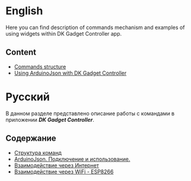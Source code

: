 # English
Here you can find description of commands mechanism and examples of using widgets within DK Gadget Controller app.

## Content
* [Commands structure](https://github.com/ikrio/GadgetController/wiki/Commands-structure)
* [Using ArduinoJson with DK Gadget Controller](https://github.com/ikrio/GadgetController/wiki/Using-ArduinoJson-with-DK-Gadget-Controller)

# Русский
В данном разделе представлено описание работы с командами в приложении ***DK Gadget Controller***.

## Содержание
* [Структура команд](https://github.com/ikrio/GadgetController/wiki/%D0%A1%D1%82%D1%80%D1%83%D0%BA%D1%82%D1%83%D1%80%D0%B0-%D0%BA%D0%BE%D0%BC%D0%B0%D0%BD%D0%B4)
* [ArduinoJson. Подключение и использование.](https://github.com/ikrio/GadgetController/wiki/ArduinoJson)
* [Взаимодействие через Интернет](https://github.com/ikrio/GadgetController/wiki/%D0%92%D0%B7%D0%B0%D0%B8%D0%BC%D0%BE%D0%B4%D0%B5%D0%B9%D1%81%D1%82%D0%B2%D0%B8%D0%B5-%D1%87%D0%B5%D1%80%D0%B5%D0%B7-%D0%98%D0%BD%D1%82%D0%B5%D1%80%D0%BD%D0%B5%D1%82)
* [Взаимодействие через WiFi - ESP8266](https://github.com/ikrio/GadgetController/wiki/%D0%92%D0%B7%D0%B0%D0%B8%D0%BC%D0%BE%D0%B4%D0%B5%D0%B9%D1%81%D1%82%D0%B2%D0%B8%D0%B5-%D1%87%D0%B5%D1%80%D0%B5%D0%B7-WiFi---ESP8266)